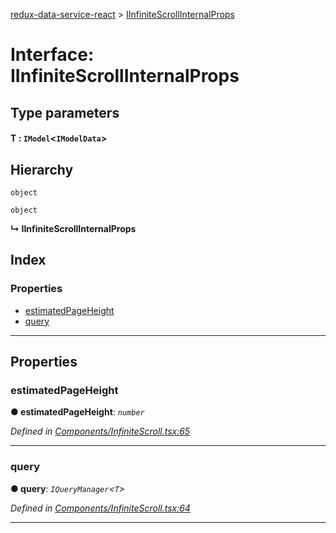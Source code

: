 [redux-data-service-react](../README.md) > [IInfiniteScrollInternalProps](../interfaces/iinfinitescrollinternalprops.md)

# Interface: IInfiniteScrollInternalProps

## Type parameters
#### T :  `IModel`<`IModelData`>
## Hierarchy

 `object`

 `object`

**↳ IInfiniteScrollInternalProps**

## Index

### Properties

* [estimatedPageHeight](iinfinitescrollinternalprops.md#estimatedpageheight)
* [query](iinfinitescrollinternalprops.md#query)

---

## Properties

<a id="estimatedpageheight"></a>

###  estimatedPageHeight

**● estimatedPageHeight**: *`number`*

*Defined in [Components/InfiniteScroll.tsx:65](https://github.com/Rediker-Software/redux-data-service-react/blob/fea63e6/src/Components/InfiniteScroll.tsx#L65)*

___
<a id="query"></a>

###  query

**● query**: *`IQueryManager`<`T`>*

*Defined in [Components/InfiniteScroll.tsx:64](https://github.com/Rediker-Software/redux-data-service-react/blob/fea63e6/src/Components/InfiniteScroll.tsx#L64)*

___

